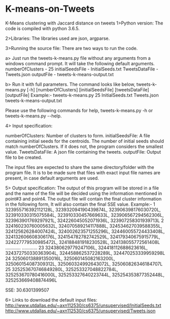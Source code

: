 # K-means-on-Tweets
K-Means clustering with Jaccard distance on tweets 
1>Python version: The code is compiled with python 3.6.5.

2>Libraries: The libraries used are json, argparse.

3>Running the source file: There are two ways to run the code.

a> Just run the tweets-k-means.py file without any arguments from a windows command prompt. It will take the following default arguments.
numberOfClusters - 25
initialSeedsFile - InitialSeeds.txt
TweetsDataFile - Tweets.json
outputFile - tweets-k-means-output.txt

b> Run it with full parameters. The command looks like below,
tweets-k-means.py [-h]
                         [numberOfClusters] [initialSeedsFile]
                         [tweetsDataFile] [outputFile]
Example:-
tweets-k-means.py 25 InitialSeeds.txt Tweets.json tweets-k-means-output.txt

Please use the following commands for help,
tweets-k-means.py -h or tweets-k-means.py --help.

4> Input specification:

numberOfClusters: Number of clusters to form.
initialSeedsFile: A file containing initial seeds for the centroids. The number of initial seeds should match numberOfClusters. If it does not, the program considers the smallest value.
TweetsDataFile:  A json file containing the tweets.
outputFile:  Output file to be created.

The input files are expected to share the same directory/folder with the program file. It is to be made sure that files with exact input file names are present, in case default arguments are used.

5> Output specification:
 The output of this program will be stored in a file and the name of the file will be decided using the information mentioned in point#3 and point4.
The output file will contain the final cluster information in the following form,
<cluster-id> <List of tweet ids separated by comma>
It will also contain the final SSE value.
Example:-
1	323955716392112128L, 323932094190439874L, 323906398176030720L, 323910330315075584L, 323910330457669633L, 323906567294562306L, 323963901769297921L, 324226045052071936L, 323907258301939713L
2	324160230760005632L, 324070589214117888L, 324534627039588355L, 324125626284007424L, 324002623571255296L, 324460055724433408L, 324132606608306176L, 324154782782742529L, 324179340675915779L, 324227779530985472L, 324188481918230528L, 324138055772561408L
............
............
23	324380629779247106L, 324418112688623616L, 324372750330363904L, 324458862537228289L, 324470253339959298L
24	325060138891350016L, 325060145082163200L, 325060154087309312L, 325060324992643072L, 325060826346184707L
25	325253670746849280L, 325253327048822784L, 325253670780416000L, 325253327640223744L, 325254353877352448L, 325253669408874496L

SSE: 30.6301399507

6> Links to download the default input files:
http://www.utdallas.edu/~axn112530/cs6375/unsupervised/InitialSeeds.txt
http://www.utdallas.edu/~axn112530/cs6375/unsupervised/Tweets.json
